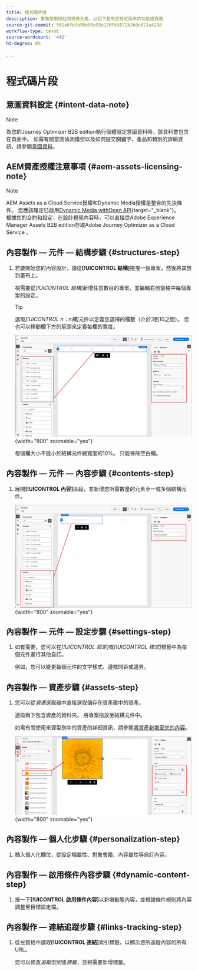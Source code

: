 ```yaml
---
title: 程式碼片段
description: 重複使用附註和視覺元素，以記下套用至特定版本的功能或頁面
source-git-commit: 561a6fe3a99e93e93e176f63572b260e621a4298
workflow-type: tm+mt
source-wordcount: '442'
ht-degree: 0%

---
```


# 程式碼片段

<!-- Content authoring steps for reuse -->

## 意圖資料設定 {#intent-data-note}

>[!NOTE]
>
>為您的Journey Optimizer B2B edition執行個體設定意圖資料時，該資料會包含在頁面中。 如需有關意圖偵測模型以及如何提交關鍵字、產品和類別的詳細資訊，請參閱[意圖資料](../user/admin/intent-data.md)。

## AEM資產授權注意事項 {#aem-assets-licensing-note}

>[!NOTE]
>
>AEM Assets as a Cloud Service授權和Dynamic Media授權是整合的先決條件。 您應該確定已啟用[Dynamic Media withOpen API](https://experienceleague.adobe.com/en/docs/experience-manager-cloud-service/content/assets/dynamicmedia/dynamic-media-open-apis/dynamic-media-open-apis-overview){target="_blank"}。<br/>
>根據您的合約和設定，在設計視覺內容時，可以直接從Adobe Experience Manager Assets B2B edition存取Adobe Journey Optimizer as a Cloud Service 。

## 內容製作 — 元件 — 結構步驟 {#structures-step}

1. 若要開始您的內容設計，請從&#x200B;**[!UICONTROL 結構]**&#x200B;拖曳一個專案，然後將其放到畫布上。

   視需要從&#x200B;_[!UICONTROL 結構]_&#x200B;新增任意數目的專案，並編輯右側窗格中每個專案的設定。

   >[!TIP]
   >
   >選取&#x200B;_[!UICONTROL n：n欄]_&#x200B;元件以定義您選擇的欄數（介於3到10之間）。 您也可以移動欄下方的箭頭來定義每欄的寬度。

   ![將結構拖曳到畫布上並調整設定](../assets/content-design-shared/content-design-add-structure.png){width="800" zoomable="yes"}

   每個欄大小不能小於結構元件總寬度的10%。 只能移除空白欄。

## 內容製作 — 元件 — 內容步驟 {#contents-step}

1. 展開&#x200B;**[!UICONTROL 內容]**&#x200B;區段，並新增您所需數量的元素至一或多個結構元件。

   ![將內容元素拖曳到畫布上並調整設定](../assets/content-design-shared/content-design-add-content.png){width="800" zoomable="yes"}
   <!--
   reference to the contents elements--->

## 內容製作 — 元件 — 設定步驟 {#settings-step}

1. 如有需要，您可以在&#x200B;_[!UICONTROL 設定]_&#x200B;或&#x200B;_[!UICONTROL 樣式]_&#x200B;標籤中為每個元件進行其他自訂。

   例如，您可以變更每個元件的文字樣式、邊框間距或邊界。

## 內容製作 — 資產步驟 {#assets-step}

1. 您可以從&#x200B;_資產_&#x200B;選取器中直接選取儲存在資產庫中的資產。

   連按兩下包含資產的資料夾。 將專案拖放至結構元件中。

   如需有關使用來源型別中的資產的詳細資訊，請參閱[將資產新增至您的內容](../user/content/assets-overview.md#use-assets-for-content-authoring)。

   ![將Marketo Engage資產拖曳至畫布並調整設定](../assets/content-design-shared/content-design-add-asset.png){width="800" zoomable="yes"}

## 內容製作 — 個人化步驟 {#personalization-step}

1. 插入個人化欄位，從設定檔屬性、對象會籍、內容屬性等自訂內容。

## 內容製作 — 啟用條件內容步驟 {#dynamic-content-step}

1. 按一下&#x200B;**[!UICONTROL 啟用條件內容]**&#x200B;以新增動態內容，並根據條件規則將內容調整至目標設定檔。

## 內容製作 — 連結追蹤步驟 {#links-tracking-step}

1. 從左窗格中選取&#x200B;**[!UICONTROL 連結]**&#x200B;索引標籤，以顯示您所追蹤內容的所有URL。

   您可以修改&#x200B;_追蹤型別_&#x200B;或&#x200B;_標籤_，並視需要新增標籤。
